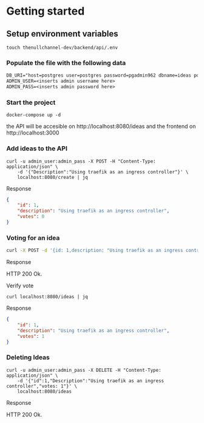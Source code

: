 # Getting started 

## Setup environment variables 

`touch thenullchannel-dev/backend/api/.env`


### Populate the file with the following data
``` txt
DB_URI="host=postgres user=postgres password=pgadmin962 dbname=ideas port=5432 sslmode=disable"
ADMIN_USER=<inserts admin username here>
ADMIN_PASS=<inserts admin password here>
```

### Start the project
` docker-compose up -d ` 

the API will be accesible on http://localhost:8080/ideas and the frontend on http://localhost:3000


### Add ideas to the API
``` shell
curl -u admin_user:admin_pass -X POST -H "Content-Type: application/json" \
    -d '{"Description":"Using traefik as an ingress controller"}' \
    localhost:8080/create | jq
```

Response 
``` json 
{
    "id": 1,
    "description": "Using traefik as an ingress controller",
    "votes": 0
}
```


### Voting for an idea

``` bash 
curl -X POST -d '{id: 1,description: "Using traefik as an ingress controller",votes: 0}' localhost:8080/vote | jq 
```
Response 

HTTP 200 Ok.

Verify vote 

` curl localhost:8080/ideas | jq `

Response

``` json 
{
    "id": 1,
    "description": "Using traefik as an ingress controller",
    "votes": 1
}
```


### Deleting Ideas

``` shell
curl -u admin_user:admin_pass -X DELETE -H "Content-Type: application/json" \
    -d '{"id":1,"Description":"Using traefik as an ingress controller","votes: 1"}' \
    localhost:8080/ideas 
```
Response 

HTTP 200 Ok.











